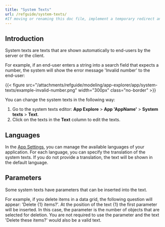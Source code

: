 ```yaml
---
title: "System Texts"
url: /refguide/system-texts/
#If moving or renaming this doc file, implement a temporary redirect and let the respective team know they should update the URL in the product. See Mapping to Products for more details.
---
```


## Introduction

System texts are texts that are shown automatically to end-users by the server or the client. 

For example, if an end-user enters a string into a search field that expects a number, the system will show the error message 'Invalid number' to the end-user:

{{< figure src="/attachments/refguide/modeling/app-explorer/app/system-texts/example-invalid-number.png" width="300px" class="no-border" >}}

You can change the system texts in the following way:

1. Go to the system texts editor: **App Explore** > **App 'AppName'** > **System texts** > **Text**.
2. Click on the texts in the **Text** column to edit the texts.

## Languages

In the [App Settings](/refguide/project-settings/), you can manage the available languages of your application. For each language, you can specify the translation of the system texts. If you do not provide a translation, the text will be shown in the default language.

## Parameters

Some system texts have parameters that can be inserted into the text. 

For example, if you delete items in a data grid, the following question will appear: 'Delete {1} items?'. At the position of the text {1} the first parameter will be inserted. In this case, the parameter is the number of objects that are selected for deletion. You are not required to use the parameter and the text 'Delete these items?' would also be a valid text.
